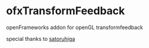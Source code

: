 ofxTransformFeedback
====================

openFrameworks addon for openGL transformfeedback

special thanks to [satoruhiga](https://github.com/satoruhiga)
